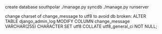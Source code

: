 create database southpolar
./manage.py syncdb
./manage.py runserver

change charset of change_message to utf8 to avoid db broken:
ALTER TABLE django_admin_log MODIFY COLUMN change_message VARCHAR(255) CHARACTER SET utf8 COLLATE utf8_general_ci NOT NULL;
